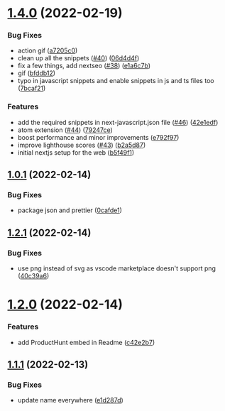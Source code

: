 # [1.4.0](https://github.com/avneesh0612/react-nextjs-snippets/compare/v1.0.1...v1.4.0) (2022-02-19)


### Bug Fixes

* action gif ([a7205c0](https://github.com/avneesh0612/react-nextjs-snippets/commit/a7205c0c80ac2ef8b0fb90f9b537613669aa3dcd))
* clean up all the snippets ([#40](https://github.com/avneesh0612/react-nextjs-snippets/issues/40)) ([06d4d4f](https://github.com/avneesh0612/react-nextjs-snippets/commit/06d4d4f2e0446bbfa063dde74de59dd9a790d130))
* fix a few things, add nextseo ([#38](https://github.com/avneesh0612/react-nextjs-snippets/issues/38)) ([e1a6c7b](https://github.com/avneesh0612/react-nextjs-snippets/commit/e1a6c7b12b96c4ee3c8b92b5e41e2cd1735c96d1))
* gif ([bfddb12](https://github.com/avneesh0612/react-nextjs-snippets/commit/bfddb124b520ba8619936e25a6571bd7785e4f63))
* typo in javascript snippets and enable snippets in js and ts files too ([7bcaf21](https://github.com/avneesh0612/react-nextjs-snippets/commit/7bcaf2138c0bfe73c01f2e9365a9d946da94a0b7))


### Features

* add the required snippets in next-javascript.json file ([#46](https://github.com/avneesh0612/react-nextjs-snippets/issues/46)) ([42e1edf](https://github.com/avneesh0612/react-nextjs-snippets/commit/42e1edfeaa01bfd5ba84f4aa617721f79951b819))
* atom extension ([#44](https://github.com/avneesh0612/react-nextjs-snippets/issues/44)) ([79247ce](https://github.com/avneesh0612/react-nextjs-snippets/commit/79247cedc6f7b15a5b5eb5373940ffcc60ab06cd))
* boost performance and minor improvements ([e792f97](https://github.com/avneesh0612/react-nextjs-snippets/commit/e792f97f99279fb1eb9c62c0aef1171a8ce2a075))
* improve lighthouse scores ([#43](https://github.com/avneesh0612/react-nextjs-snippets/issues/43)) ([b2a5d87](https://github.com/avneesh0612/react-nextjs-snippets/commit/b2a5d870dcb1d9cd4afb010c14e658d4a1bf3e0c))
* initial nextjs setup for the web ([b5f49f1](https://github.com/avneesh0612/react-nextjs-snippets/commit/b5f49f1a313114289a50d2b15bb62d279d7b1f72))



## [1.0.1](https://github.com/avneesh0612/react-nextjs-snippets/compare/v1.2.1...v1.0.1) (2022-02-14)


### Bug Fixes

* package json and prettier ([0cafde1](https://github.com/avneesh0612/react-nextjs-snippets/commit/0cafde1b2af1035676a0bd508fa7dc06bc117952))



## [1.2.1](https://github.com/avneesh0612/react-nextjs-snippets/compare/v1.2.0...v1.2.1) (2022-02-14)


### Bug Fixes

* use png instead of svg as vscode marketplace doesn't support png ([40c39a6](https://github.com/avneesh0612/react-nextjs-snippets/commit/40c39a6e4d3c08fe8a6f24fc857ffdd93eafd383))



# [1.2.0](https://github.com/avneesh0612/react-nextjs-snippets/compare/v1.1.1...v1.2.0) (2022-02-14)


### Features

* add ProductHunt embed in Readme ([c42e2b7](https://github.com/avneesh0612/react-nextjs-snippets/commit/c42e2b716a2c5d034636eae6727631378daea01b))



## [1.1.1](https://github.com/avneesh0612/react-nextjs-snippets/compare/v1.1.0...v1.1.1) (2022-02-13)


### Bug Fixes

* update name everywhere ([e1d287d](https://github.com/avneesh0612/react-nextjs-snippets/commit/e1d287da4dc55304d9d805e3e002574c92109c74))



